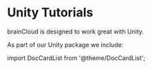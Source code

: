 # Unity Tutorials

brainCloud is designed to work great with Unity.

As part of our Unity package we include:




import DocCardList from '@theme/DocCardList';

<DocCardList />